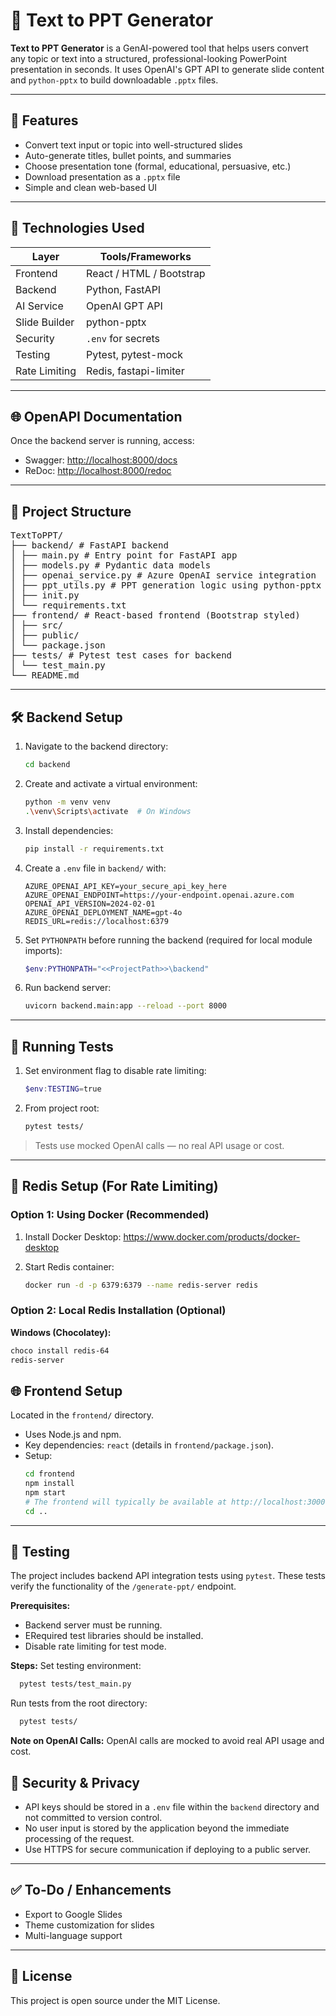 # 🧠 Text to PPT Generator

**Text to PPT Generator** is a GenAI-powered tool that helps users convert any topic or text into a structured, professional-looking PowerPoint presentation in seconds. It uses OpenAI's GPT API to generate slide content and `python-pptx` to build downloadable `.pptx` files.

---

## 📌 Features

- Convert text input or topic into well-structured slides  
- Auto-generate titles, bullet points, and summaries  
- Choose presentation tone (formal, educational, persuasive, etc.)  
- Download presentation as a `.pptx` file  
- Simple and clean web-based UI

---

## 🚀 Technologies Used

| Layer        | Tools/Frameworks              |
|--------------|-------------------------------|
| Frontend     | React / HTML / Bootstrap      |
| Backend      | Python, FastAPI               |
| AI Service   | OpenAI GPT API                |
| Slide Builder| python-pptx                   |
| Security     | `.env` for secrets            |
| Testing      | Pytest, pytest-mock           |
| Rate Limiting| Redis, fastapi-limiter        |

---

## 🌐 OpenAPI Documentation

Once the backend server is running, access:

- Swagger: [http://localhost:8000/docs](http://localhost:8000/docs)  
- ReDoc: [http://localhost:8000/redoc](http://localhost:8000/redoc)

---

## 📂 Project Structure

<pre>TextToPPT/
├── backend/ # FastAPI backend
│ ├── main.py # Entry point for FastAPI app
│ ├── models.py # Pydantic data models
│ ├── openai_service.py # Azure OpenAI service integration
│ ├── ppt_utils.py # PPT generation logic using python-pptx
│ ├── init.py
│ └── requirements.txt
├── frontend/ # React-based frontend (Bootstrap styled)
│ ├── src/
│ ├── public/
│ └── package.json
├── tests/ # Pytest test cases for backend
│ └── test_main.py
└── README.md</pre>


---

## 🛠️ Backend Setup

1. Navigate to the backend directory:

    ```bash
    cd backend
    ```

2. Create and activate a virtual environment:

    ```bash
    python -m venv venv
    .\venv\Scripts\activate  # On Windows
    ```

3. Install dependencies:

    ```bash
    pip install -r requirements.txt
    ```

4. Create a `.env` file in `backend/` with:

    ```env
    AZURE_OPENAI_API_KEY=your_secure_api_key_here
    AZURE_OPENAI_ENDPOINT=https://your-endpoint.openai.azure.com
    OPENAI_API_VERSION=2024-02-01
    AZURE_OPENAI_DEPLOYMENT_NAME=gpt-4o
    REDIS_URL=redis://localhost:6379
    ```

5. Set `PYTHONPATH` before running the backend (required for local module imports):

    ```powershell
    $env:PYTHONPATH="<<ProjectPath>>\backend"
    ```

6. Run backend server:

    ```bash
    uvicorn backend.main:app --reload --port 8000
    ```

---

## 🧪 Running Tests

1. Set environment flag to disable rate limiting:

    ```powershell
    $env:TESTING=true
    ```

2. From project root:

    ```bash
    pytest tests/
    ```

> Tests use mocked OpenAI calls — no real API usage or cost.

---

## 🧱 Redis Setup (For Rate Limiting)

### Option 1: Using Docker (Recommended)

1. Install Docker Desktop: https://www.docker.com/products/docker-desktop  
2. Start Redis container:

    ```bash
    docker run -d -p 6379:6379 --name redis-server redis
    ```

### Option 2: Local Redis Installation (Optional)

**Windows (Chocolatey):**

```bash
choco install redis-64
redis-server
```

## 🌐 Frontend Setup

Located in the `frontend/` directory.
- Uses Node.js and npm.
- Key dependencies: `react` (details in `frontend/package.json`).
- Setup:
  ```bash
  cd frontend
  npm install
  npm start 
  # The frontend will typically be available at http://localhost:3000
  cd ..
  ```

---

## 🧪 Testing
The project includes backend API integration tests using `pytest`. These tests verify the functionality of the `/generate-ppt/` endpoint.

**Prerequisites:**
*   Backend server must be running.
*   ERequired test libraries should be installed.
*   Disable rate limiting for test mode.

**Steps:**
  Set testing environment:
  ```bash
    pytest tests/test_main.py
  ```
  Run tests from the root directory:
  ```bash
    pytest tests/
  ```
**Note on OpenAI Calls:**
OpenAI calls are mocked to avoid real API usage and cost.


## 🔐 Security & Privacy

- API keys should be stored in a `.env` file within the `backend` directory and not committed to version control.
- No user input is stored by the application beyond the immediate processing of the request.
- Use HTTPS for secure communication if deploying to a public server.

---

## ✅ To-Do / Enhancements

- Export to Google Slides
- Theme customization for slides
- Multi-language support

---

## 📄 License
This project is open source under the MIT License.
